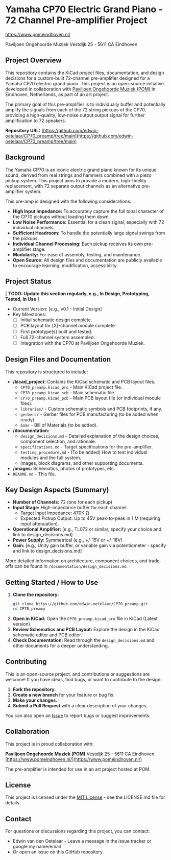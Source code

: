 # Yamaha CP70 Electric Grand Piano - 72 Channel Pre-amplifier Project

https://www.pomeindhoven.nl/

Paviljoen Ongehoorde Muziek
Vestdijk 25 - 5611 CA
Eindhoven

## Project Overview

This repository contains the KiCad project files, documentation, and design decisions for a custom-built 72-channel pre-amplifier designed for a Yamaha CP70 electric grand piano. This project is an open-source initiative developed in collaboration with [Paviljoen Ongehoorde Muziek (POM)](https://www.pomeindhoven.nl/) in Eindhoven, Netherlands, as part of an art project.

The primary goal of this pre-amplifier is to individually buffer and potentially amplify the signals from each of the 72 string pickups of the CP70, providing a high-quality, low-noise output output signal for further amplification to 72 speakers.

**Repository URL:** [https://github.com/edwin-oetelaar/CP70_preamp/tree/main](https://github.com/edwin-oetelaar/CP70_preamp/tree/main)

## Background

The Yamaha CP70 is an iconic electric grand piano known for its unique sound, derived from real strings and hammers combined with a piezo pickup system.
This project aims to provide a modern, high-fidelity replacement, with 72 separate output channels as an alternative pre-amplifier system.

This pre-amp is designed with the following considerations:
*   **High Input Impedance:** To accurately capture the full tonal character of the CP70 pickups without loading them down.
*   **Low Noise Performance:** Essential for a clean signal, especially with 72 individual channels.
*   **Sufficient Headroom:** To handle the potentially large signal swings from the pickups.
*   **Individual Channel Processing:** Each pickup receives its own pre-amplifier stage.
*   **Modularity:** For ease of assembly, testing, and maintenance.
*   **Open Source:** All design files and documentation are publicly available to encourage learning, modification, accessibility.

## Project Status

[ **TODO: Update this section regularly, e.g., In Design, Prototyping, Tested, In Use** ]

*   Current Version: [e.g., v0.1 - Initial Design]
*   Key Milestones:
    *   [ ] Initial schematic design complete.
    *   [ ] PCB layout for [X]-channel module complete.
    *   [ ] First prototype(s) built and tested.
    *   [ ] Full 72-channel system assembled.
    *   [ ] Integration with the CP70 at Paviljoen Ongehoorde Muziek.

## Design Files and Documentation

This repository is structured to include:

*   **/kicad_project:** Contains the KiCad schematic and PCB layout files.
    *   `CP70_preamp.kicad_pro` - Main KiCad project file.
    *   `CP70_preamp.kicad_sch` - Main schematic file.
    *   `CP70_preamp.kicad_pcb` - Main PCB layout file (or individual module files).
    *   `libraries/` - Custom schematic symbols and PCB footprints, if any.
    *   `gerbers/` - Gerber files for PCB manufacturing (to be added when ready).
    *   `bom/` - Bill of Materials (to be added).
*   **/documentation:**
    *   `design_decisions.md` - Detailed explanation of the design choices, component selection, and rationale.
    *   `specifications.md` - Target specifications for the pre-amplifier.
    *   `testing_procedure.md` - (To be added) How to test individual modules and the full system.
    *   Images, block diagrams, and other supporting documents.
*   **/images:** Schematics, photos of prototypes, etc.
*   `README.md` - This file.

## Key Design Aspects (Summary)

*   **Number of Channels:** 72 (one for each pickup)
*   **Input Stage:** High-impedance buffer for each channel.
    *   Target Input Impedance: 470K Ω
    *   Expected Pickup Output: Up to 45V peak-to-peak in 1 M (requiring input attenuation).
*   **Operational Amplifier:** [e.g., TL072 or similar, specify your choice and link to design_decisions.md]
*   **Power Supply:** Symmetrical (e.g., +/-15V or +/-18V)
*   **Gain:** [e.g., Unity gain buffer, or variable gain via potentiometer - specify and link to design_decisions.md]

More detailed information on architecture, component choices, and trade-offs can be found in `/documentation/design_decisions.md`.

## Getting Started / How to Use

1.  **Clone the repository:**
    ```bash
    git clone https://github.com/edwin-oetelaar/CP70_preamp.git
    cd CP70_preamp
    ```
2.  **Open in KiCad:** Open the `CP70_preamp.kicad_pro` file in KiCad (Latest version).
3.  **Review Schematics and PCB Layout:** Explore the design in the KiCad schematic editor and PCB editor.
4.  **Check Documentation:** Read through the `design_decisions.md` and other documents for a deeper understanding.

## Contributing

This is an open-source project, and contributions or suggestions are welcome! If you have ideas, find bugs, or want to contribute to the design:

1.  **Fork the repository.**
2.  **Create a new branch** for your feature or bug fix.
3.  **Make your changes.**
4.  **Submit a Pull Request** with a clear description of your changes.

You can also open an [Issue](https://github.com/edwin-oetelaar/CP70_preamp/issues) to report bugs or suggest improvements.

## Collaboration

This project is in proud collaboration with:

**Paviljoen Ongehoorde Muziek (POM)**
Vestdijk 25 - 5611 CA Eindhoven
[https://www.pomeindhoven.nl/](https://www.pomeindhoven.nl/)

The pre-amplifier is intended for use in an art project hosted at POM.

## License

This project is licensed under the [MIT License](LICENSE.md) - see the LICENSE.md file for details.

## Contact

For questions or discussions regarding this project, you can contact:
*   Edwin van den Oetelaar - Leave a message in the issue tracker or google my name/email 
*   Or open an issue on this GitHub repository.

